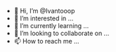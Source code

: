 - 👋 Hi, I’m @Ivantooop
- 👀 I’m interested in ...
- 🌱 I’m currently learning ...
- 💞️ I’m looking to collaborate on ...
- 📫 How to reach me ...

<!---
Ivantooop/Ivantooop is a ✨ special ✨ repository because its `README.md` (this file) appears on your GitHub profile.
You can click the Preview link to take a look at your changes.
--->
